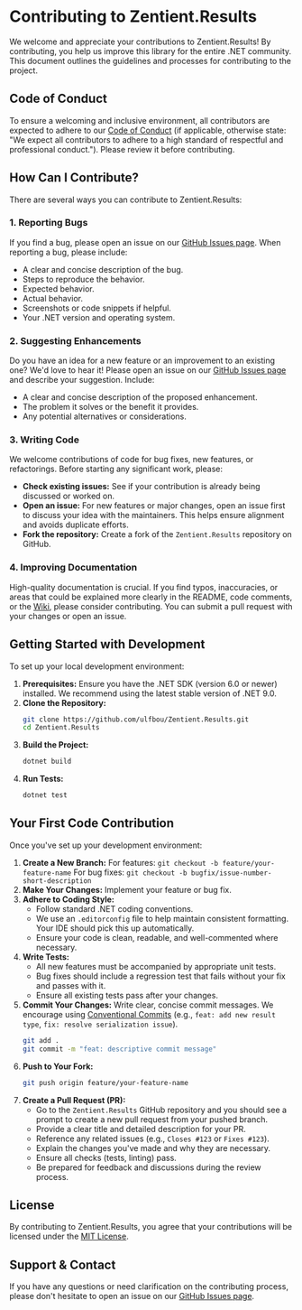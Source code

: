 # Contributing to Zentient.Results

We welcome and appreciate your contributions to Zentient.Results\! By contributing, you help us improve this library for the entire .NET community. This document outlines the guidelines and processes for contributing to the project.

## Code of Conduct

To ensure a welcoming and inclusive environment, all contributors are expected to adhere to our [Code of Conduct](CODE_OF_CONDUCT.md) (if applicable, otherwise state: "We expect all contributors to adhere to a high standard of respectful and professional conduct."). Please review it before contributing.

## How Can I Contribute?

There are several ways you can contribute to Zentient.Results:

### 1\. Reporting Bugs

If you find a bug, please open an issue on our [GitHub Issues page](https://github.com/ulfbou/Zentient.Results/issues). When reporting a bug, please include:

  * A clear and concise description of the bug.
  * Steps to reproduce the behavior.
  * Expected behavior.
  * Actual behavior.
  * Screenshots or code snippets if helpful.
  * Your .NET version and operating system.

### 2\. Suggesting Enhancements

Do you have an idea for a new feature or an improvement to an existing one? We'd love to hear it\! Please open an issue on our [GitHub Issues page](https://github.com/ulfbou/Zentient.Results/issues) and describe your suggestion. Include:

  * A clear and concise description of the proposed enhancement.
  * The problem it solves or the benefit it provides.
  * Any potential alternatives or considerations.

### 3\. Writing Code

We welcome contributions of code for bug fixes, new features, or refactorings. Before starting any significant work, please:

  * **Check existing issues:** See if your contribution is already being discussed or worked on.
  * **Open an issue:** For new features or major changes, open an issue first to discuss your idea with the maintainers. This helps ensure alignment and avoids duplicate efforts.
  * **Fork the repository:** Create a fork of the `Zentient.Results` repository on GitHub.

### 4\. Improving Documentation

High-quality documentation is crucial. If you find typos, inaccuracies, or areas that could be explained more clearly in the README, code comments, or the [Wiki](https://github.com/ulfbou/Zentient.Results/wiki), please consider contributing. You can submit a pull request with your changes or open an issue.

## Getting Started with Development

To set up your local development environment:

1.  **Prerequisites:** Ensure you have the .NET SDK (version 6.0 or newer) installed. We recommend using the latest stable version of .NET 9.0.
2.  **Clone the Repository:**
    ```bash
    git clone https://github.com/ulfbou/Zentient.Results.git
    cd Zentient.Results
    ```
3.  **Build the Project:**
    ```bash
    dotnet build
    ```
4.  **Run Tests:**
    ```bash
    dotnet test
    ```

## Your First Code Contribution

Once you've set up your development environment:

1.  **Create a New Branch:**
    For features: `git checkout -b feature/your-feature-name`
    For bug fixes: `git checkout -b bugfix/issue-number-short-description`
2.  **Make Your Changes:** Implement your feature or bug fix.
3.  **Adhere to Coding Style:**
      * Follow standard .NET coding conventions.
      * We use an `.editorconfig` file to help maintain consistent formatting. Your IDE should pick this up automatically.
      * Ensure your code is clean, readable, and well-commented where necessary.
4.  **Write Tests:**
      * All new features must be accompanied by appropriate unit tests.
      * Bug fixes should include a regression test that fails without your fix and passes with it.
      * Ensure all existing tests pass after your changes.
5.  **Commit Your Changes:**
    Write clear, concise commit messages. We encourage using [Conventional Commits](https://www.conventionalcommits.org/en/v1.0.0/) (e.g., `feat: add new result type`, `fix: resolve serialization issue`).
    ```bash
    git add .
    git commit -m "feat: descriptive commit message"
    ```
6.  **Push to Your Fork:**
    ```bash
    git push origin feature/your-feature-name
    ```
7.  **Create a Pull Request (PR):**
      * Go to the `Zentient.Results` GitHub repository and you should see a prompt to create a new pull request from your pushed branch.
      * Provide a clear title and detailed description for your PR.
      * Reference any related issues (e.g., `Closes #123` or `Fixes #123`).
      * Explain the changes you've made and why they are necessary.
      * Ensure all checks (tests, linting) pass.
      * Be prepared for feedback and discussions during the review process.

## License

By contributing to Zentient.Results, you agree that your contributions will be licensed under the [MIT License](https://github.com/ulfbou/Zentient.Results/blob/main/LICENSE).

## Support & Contact

If you have any questions or need clarification on the contributing process, please don't hesitate to open an issue on our [GitHub Issues page](https://github.com/ulfbou/Zentient.Results/issues).
